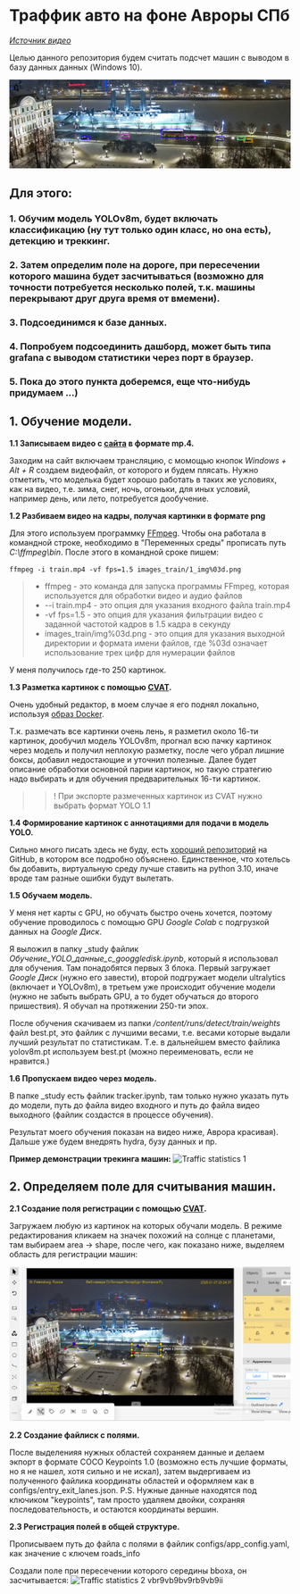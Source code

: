 # Траффик авто на фоне Авроры СПб

<a href="https://vkvideo.ru/video-18901857_456254570?ref_domain=guide-spb.fontanka.ru" target="_blank">*Источник видео*</a>

Целью данного репозитория будем считать подсчет машин с выводом в базу данных данных (Windows 10).

![Пример](content_for_readme/1_img283.png)

## Для этого:

### 1. Обучим модель YOLOv8m, будет включать классификацию (ну тут только один класс, но она есть), детекцию и треккинг.
### 2. Затем определим поле на дороге, при пересечении которого машина будет засчитываться (возможно для точности потребуется несколько полей, т.к. машины перекрывают друг друга время от вмемени).
### 3. Подсоединимся к базе данных.
### 4. Попробуем подсоединить дашборд, может быть типа grafana с выводом статистики через порт в браузер.
### 5. Пока до этого пункта доберемся, еще что-нибудь придумаем ...)

## 1. Обучение модели.
**1.1 Записываем видео с [сайта](https://guide-spb.fontanka.ru/peterburg-veb-kamery "Источник видео") в формате mp.4.**

Заходим на сайт включаем трансляцию, с момощью кнопок _Windows + Alt + R_ создаем видеофайл, от которого и будем плясать. Нужно отметить, что моделька будет хорошо работать в таких же условиях, как на видео, т.е. зима, снег, ночь, огоньки, для иных условий, например день, или лето, потребуется дообучение.

**1.2 Разбиваем видео на кадры, получая картинки в формате png**

Для этого используем программку [FFmpeg](https://ffmpeg.org/download.html).
Чтобы она работала в командной строке, необходимо в "Переменных среды" прописать путь _C:\\ffmpeg\bin_. После этого в командной сроке пишем:
```
ffmpeg -i train.mp4 -vf fps=1.5 images_train/1_img%03d.png
```
>* ffmpeg -  это команда для запуска программы FFmpeg, которая используется для обработки
видео и аудио файлов
>* --i train.mp4 - это опция для указания входного файла train.mp4
>* -vf fps=1.5 - это опция для указания фильтрации видео с заданной частотой кадров в 1.5 кадра
в секунду
>* images_train/img%03d.png - это опция для указания выходной директории и формата имени
файлов, где %03d означает использование трех цифр для нумерации файлов

У меня получилось где-то 250 картинок.

**1.3 Разметка картинок с помощью [CVAT](https://www.cvat.ai/).**

 Очень удобный редактор, в моем случае я его поднял локально, используя [образ Docker](https://docs.cvat.ai/docs/administration/basics/installation/).

Т.к. размечать все картинки очень лень, я разметил около 16-ти картинок, дообучил модель 
YOLOv8m, прогнал всю пачку картинок через модель и получил неплохую разметку, после чего убрал
 лишние боксы, добавил недостающие и уточнил полезные. Далее будет описание обработки основной 
 парии картинок, но такую стратегию надо выбирать и для обучения предварительных 16-ти картинок.

 > > ! При экспорте размеченных картинок из CVAT нужно выбрать формат YOLO 1.1

**1.4 Формирование картинок с аннотациями для подачи в модель YOLO.**

Сильно много писать здесь не буду, есть 
[хороший репозиторий](https://github.com/ankhafizov/CVAT2YOLO) на GitHub,
 в котором все подробно объяснено. Единственное, что хотельсь бы добавить,
 виртуальную среду лучше ставить на python 3.10, иначе вроде там разные
 ошибки будут вылетать.

**1.5 Обучаем модель.**

У меня нет карты с GPU, но обучать быстро очень хочется, поэтому обучение проводилось 
с помощью GPU _Google Colab_ с подгрузкой данных на _Google Диск_.

Я выложил в папку _study файлик _Обучение_YOLO_данные_с_googgledisk.ipynb_, который я использовал для обучения. Там понадобятся первых 
3 блока. Первый загружает _Google Диск_ (нужно его завести), второй подгружает модели 
ultralytics (включает и YOLOv8m), в третьем уже происходит обучение модели (нужно не забыть
выбрать GPU, а то будет обучаться до второго пришествия). Я обучал на протяжении 250-ти эпох.

После обучения скачиваем из папки _/content/runs/detect/train/weights_ файл best.pt, это 
файлик с лучшими весами, т.е. весами которые выдали лучший результат по статистикам.
Т.е. в дальнейшем вместо файлика yolov8m.pt используем best.pt (можно переименовать, если
 не нравится.)

**1.6 Пропускаем видео через модель.**

В папке _study есть файлик tracker.ipynb, там только нужно указать путь до модели, путь до файла видео входного и путь до файла видео выходного (файлик создастся в процессе обучения).

Результат моего обучения показан на видео ниже, Аврора красивая). Дальше уже будем внедрять hydra, бузу данных и пр.

__Пример демонстрации трекинга машин:__
![Traffic statistics 1](content_for_readme/1_out_3_short.gif)
## 2. Определяем поле для считывания машин.
**2.1 Создание поля регистрации с помощью [CVAT](https://www.cvat.ai/).**

Загружаем любую из картинок на которых обучали модель. В режиме редактирования кликаем на значек похожий на солнце с планетами, там выбираем area -> shape, после чего, как показано ниже, выделяем область для регистрации машин:

![Пример](content_for_readme/area.png)

**2.2 Создание файлиск с полями.**

После выделенияя нужных областей сохраняем данные и делаем экпорт в формате COCO Keypoints 1.0 (возможно есть лучшие форматы, но я не нашел, хотя сильно и не искал), затем выдергиваем из полученного файлика координаты областей и оформляем как в configs/entry_exit_lanes.json.
P.S. Нужные данные находятся под ключиком "keypoints", там просто удаляем двойки, сохраняя последовательность, и остаются координаты вершин.

**2.3 Регистрация полей в общей структуре.**

Прописываем путь до файла с полями в файлик configs/app_config.yaml, как значение с ключем roads_info

Создали поле при пересечении которого середины bboxа, он засчитывается:
![Traffic statistics 2](content_for_readme/aurora_short.gif)
vbr9vb9bv9rb9vb9ii